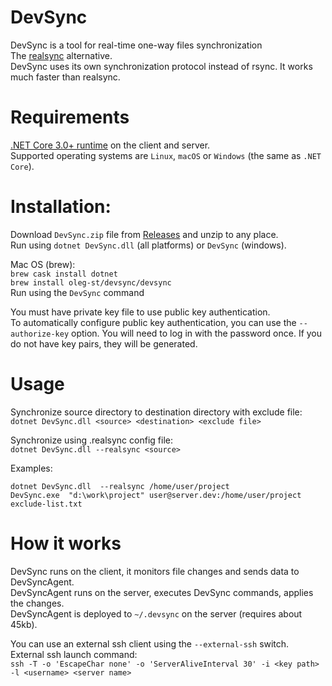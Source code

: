 # DevSync
DevSync is a tool for real-time one-way files synchronization  
The [realsync](https://github.com/DmitryKoterov/dklab_realsync) alternative.  
DevSync uses its own synchronization protocol instead of rsync. It works much faster than realsync.  

# Requirements  
[.NET Core 3.0+ runtime](https://dotnet.microsoft.com/download/dotnet-core/) on the client and server.  
Supported operating systems are `Linux`, `macOS` or `Windows` (the same as `.NET Core`).  

# Installation:  
Download `DevSync.zip` file from [Releases](https://github.com/oleg-st/DevSync/releases) and unzip to any place.  
Run using `dotnet DevSync.dll` (all platforms) or `DevSync` (windows).  

Mac OS (brew):  
`brew cask install dotnet`  
`brew install oleg-st/devsync/devsync`  
Run using the `DevSync` command  

You must have private key file to use public key authentication.  
To automatically configure public key authentication, you can use the `--authorize-key` option. You will need to log in with the password once. If you do not have key pairs, they will be generated.  

# Usage  
Synchronize source directory to destination directory with exclude file:   
`dotnet DevSync.dll <source> <destination> <exclude file>`  

Synchronize using .realsync config file:  
`dotnet DevSync.dll --realsync <source>`  

Examples:

`dotnet DevSync.dll  --realsync /home/user/project`  
`DevSync.exe  "d:\work\project" user@server.dev:/home/user/project exclude-list.txt`  

# How it works
DevSync runs on the client, it monitors file changes and sends data to DevSyncAgent.  
DevSyncAgent runs on the server, executes DevSync commands, applies the changes.  
DevSyncAgent is deployed to `~/.devsync` on the server (requires about 45kb).  

You can use an external ssh client using the `--external-ssh` switch.  
External ssh launch command:  
`ssh -T -o 'EscapeChar none' -o 'ServerAliveInterval 30' -i <key path> -l <username> <server name>`  
